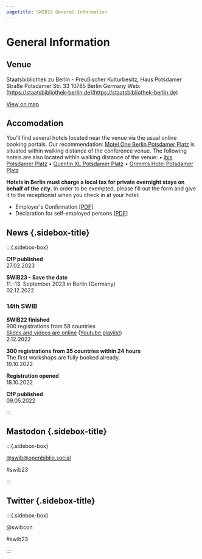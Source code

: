 ```yaml
---
pagetitle: SWIB23 General Information
---
```


<div id="main">

# General Information

## Venue

Staatsbibliothek zu Berlin - Preußischer Kulturbesitz, Haus Potsdamer Straße
Potsdamer Str. 33
10785 Berlin
Germany
Web: [https://staatsbibliothek-berlin.de](https://staatsbibliothek-berlin.de)

[View on map](https://umap.openstreetmap.fr/de/map/staatsbibliothek-zu-berlin-haus-potsdamer-strae_569786#17/52.50777/13.36934)

<div id="accomodation">

## Accomodation

You'll find several hotels located near the venue via the usual online booking portals.
Our recommendation: [Motel One Berlin Potsdamer Platz](https://www.motel-one.com/en/hotels/berlin/hotel-berlin-potsdamer-platz/) is situated within walking distance of the conference venue.
The following hotels are also located within walking distance of the venue:
    • [ibis Potsdamer Platz](https://all.accor.com/hotel/3752/index.en.shtml)
    • [Quentin XL Potsdamer Platz](http://quentinxl.com/)
    • [Grimm’s Hotel Potsdamer Platz](https://www.grimms-hotel.de/en/hotel-potsdamer-platz-eng/)

**Hotels in Berlin must charge a local tax for private overnight stays on behalf of the city.**
In order to be exempted, please fill out the form and give it to the receptionist when you check in at your hotel:
* Employer's Confirmation \[[PDF](https://www.berlin.de/sen/finanzen/steuern/downloads/city-tax_employer-s_attestation_.pdf?ts=1649931232)\]
* Declaration for self-employed persons \[[PDF](https://www.berlin.de/sen/finanzen/steuern/downloads/city-tax_self-attestation_.pdf?ts=1649931232)\]


</div>
</div>

<div id="sidebar">

## News {.sidebox-title}

:::{.sidebox-box}

**CfP published**\
27.02.2023

**SWIB23 - Save the date**\
11.-13. September 2023 in Berlin (Germany)\
02.12.2022

### 14th SWIB

**SWIB22 finished**\
900 registrations from 58 countries\
[Slides and videos are online](../swib22/programme.html) ([Youtube playlist](https://www.youtube.com/playlist?list=PL7fMsenbLiQ2xcclhSnk1nv752E4N_Nqx))\
2.12.2022

**300 registrations from 35 countries within 24 hours**\
The first workshops are fully booked already.\
19.10.2022

**Registration opened**\
18.10.2022

**CfP published**\
09.05.2022



:::


## Mastodon {.sidebox-title}

:::{.sidebox-box}

[\@swib@openbiblio.social](https://openbiblio.social/@swib)

#swib23

:::

## Twitter {.sidebox-title}

:::{.sidebox-box}

@swibcon

#swib23

:::

</div>



